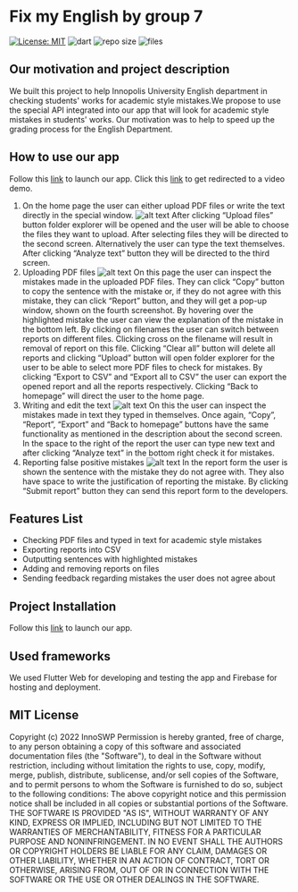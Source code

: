 # Fix my English by group 7
[![License: MIT](https://img.shields.io/badge/License-MIT-yellow.svg)](https://opensource.org/licenses/MIT)
![dart](https://img.shields.io/github/languages/top/InnoSWP/B21-07FixMyEnglish)
![repo size](https://img.shields.io/github/repo-size/InnoSWP/B21-07FixMyEnglish)
![files](https://img.shields.io/github/directory-file-count/InnoSWP/B21-07FixMyEnglish)
## Our motivation and project description
We built this project to help Innopolis University English department in checking students' works for academic style mistakes.We propose to use the special API integrated into our app that will look for academic style mistakes in students' works. Our motivation was to help to speed up the grading process for the English Department.
## How to use our app
Follow this [link](https://bs-07fixmyenglish.web.app/#/) to launch our app. Click this [link](https://drive.google.com/file/d/1pOjzieTfRUD0AeT9zNDdKBbVacHnBQYu/view?resourcekey) to get redirected to a video demo.
1. On the home page the user can either upload PDF files or write the text directly in the special window.
![alt text](https://s3.image.hosting/2022/07/02/WUPip.jpg)
After clicking “Upload files” button folder explorer will be opened and the user will be able to choose the files they want to upload. After selecting files they will be directed to the second screen. Alternatively the user can type the text themselves. After clicking “Analyze text” button they will be directed to the third screen.
2. Uploading PDF files
![alt text](https://s3.image.hosting/2022/07/02/WUxKR.jpg)
On this page the user can inspect the mistakes made in the uploaded PDF files. They can click “Copy” button to copy the sentence with the mistake or, if they do not agree with this mistake, they can click “Report” button, and they will get a pop-up window, shown on the fourth screenshot.
By hovering over the highlighted mistake the user can view the explanation of the mistake in the bottom left.
By clicking on filenames the user can switch between reports on different files.
Clicking cross on the filename will result in removal of report on this file.
Clicking “Clear all” button will delete all reports and clicking “Upload” button will open folder explorer for the  user to be able to select more PDF files to check for mistakes.
By clicking “Export to CSV” and “Export all to CSV” the user can export the opened report and all the reports respectively.
Clicking “Back to homepage” will direct the user to the home page.
3. Writing and edit the text
![alt text](https://s3.image.hosting/2022/07/02/WU4ND.jpg)
On this the user can inspect the mistakes made in text they typed in themselves.
Once again, “Copy”, “Report”, “Export” and “Back to homepage” buttons have the same functionality as mentioned in the description about the second screen.
In the space to the right of the report the user can type new text and after clicking “Analyze text” in the bottom right check it for mistakes.
4. Reporting false positive mistakes
![alt text](https://s3.image.hosting/2022/07/02/WUSqB.jpg)
In the report form the user is shown the sentence with the mistake they do not agree with.
They also have space to write the justification of reporting the mistake. By clicking “Submit report” button they can send this report form to the developers.
## Features List
* Checking PDF files and typed in text for academic style mistakes
* Exporting reports into CSV
* Outputting sentences with highlighted mistakes
* Adding and removing reports on files
* Sending feedback regarding mistakes the user does not agree about
## Project Installation
Follow this [link](https://bs-07fixmyenglish.web.app/#/) to launch our app.
## Used frameworks
We used Flutter Web for developing and testing the app and Firebase for hosting and deployment.
## MIT License
Copyright (c) 2022 InnoSWP
Permission is hereby granted, free of charge, to any person obtaining a copy
of this software and associated documentation files (the "Software"), to deal
in the Software without restriction, including without limitation the rights
to use, copy, modify, merge, publish, distribute, sublicense, and/or sell
copies of the Software, and to permit persons to whom the Software is
furnished to do so, subject to the following conditions:
The above copyright notice and this permission notice shall be included in all
copies or substantial portions of the Software.
THE SOFTWARE IS PROVIDED "AS IS", WITHOUT WARRANTY OF ANY KIND, EXPRESS OR
IMPLIED, INCLUDING BUT NOT LIMITED TO THE WARRANTIES OF MERCHANTABILITY,
FITNESS FOR A PARTICULAR PURPOSE AND NONINFRINGEMENT. IN NO EVENT SHALL THE
AUTHORS OR COPYRIGHT HOLDERS BE LIABLE FOR ANY CLAIM, DAMAGES OR OTHER
LIABILITY, WHETHER IN AN ACTION OF CONTRACT, TORT OR OTHERWISE, ARISING FROM,
OUT OF OR IN CONNECTION WITH THE SOFTWARE OR THE USE OR OTHER DEALINGS IN THE
SOFTWARE.
